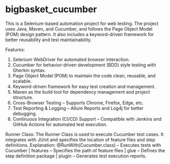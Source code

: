 # bigbasket_cucumber
This is a Selenium-based automation project for web testing. The project uses Java, Maven, and Cucumber, and follows the Page Object Model (POM) design pattern. It also includes a keyword-driven framework for better reusability and test maintainability.

Features:
1. Selenium WebDriver for automated browser interaction.
2. Cucumber for behavior-driven development (BDD) style testing with Gherkin syntax.
3. Page Object Model (POM) to maintain the code clean, reusable, and scalable.
4. Keyword-driven framework for easy test creation and management.
5. Maven as the build tool for dependency management and project structure.
6. Cross-Browser Testing – Supports Chrome, Firefox, Edge, etc.
7. Test Reporting & Logging – Allure Reports and Log4j for better debugging.
8. Continuous Integration (CI/CD) Support – Compatible with Jenkins and GitHub Actions for automated test execution.

Runner Class: The Runner Class is used to execute Cucumber test cases. It integrates with JUnit and specifies the location of feature files and step definitions.
Explanation:
@RunWith(Cucumber.class) – Executes tests with Cucumber |
features – Specifies the path of feature files |
glue – Defines the step definition package |
plugin – Generates test execution reports.

